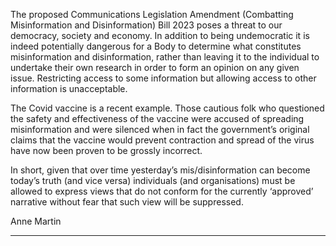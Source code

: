 The proposed Communications Legislation Amendment (Combatting Misinformation and
Disinformation) Bill 2023 poses a threat to our democracy, society and economy. In addition to being
undemocratic it is indeed potentially dangerous for a Body to determine what constitutes
misinformation and disinformation, rather than leaving it to the individual to undertake their own
research in order to form an opinion on any given issue. Restricting access to some information but
allowing access to other information is unacceptable.

The Covid vaccine is a recent example. Those cautious folk who questioned the safety and
effectiveness of the vaccine were accused of spreading misinformation and were silenced when in
fact the government’s original claims that the vaccine would prevent contraction and spread of the
virus have now been proven to be grossly incorrect.

In short, given that over time yesterday’s mis/disinformation can become today’s truth (and vice
versa) individuals (and organisations) must be allowed to express views that do not conform for the
currently ‘approved’ narrative without fear that such view will be suppressed.

Anne Martin


-----

